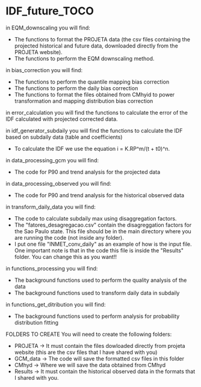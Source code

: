 # IDF_future_TOCO

in EQM_downscaling you will find:
- The functions to format the PROJETA data (the csv files containing the projected historical and future data, downloaded directly from the PROJETA website).
- The functions to perform the EQM downscaling method.


in bias_correction you will find:
- The functions to perform the quantile mapping bias correction
- The functions to perform the daily bias correction
- The functions to format the files obtained from CMhyid to power transformation and mapping distribution bias correction


in error_calculation you will find the functions to calculate the error of the IDF calculated with projected corrected data.


in idf_generator_subdaily you will find the functions to calculate the IDF based on subdaily data (table and coefficients)
- To calculate the IDF we use the equation i = K.RP^m/(t + t0)^n. 


in data_processing_gcm you will find:
- The code for P90 and trend analysis for the projected data


in data_processing_observed you will find:
- The code for P90 and trend analysis for the historical observed data


in transform_daily_data you will find:
- The code to calculate subdaily max using disaggregation factors.
- The "fatores_desagregacao.csv" contain the disagreggation factors for the Sao Paulo state. This file should be in the main directory where you are running the code (not inside any folder).
- I put one file "INMET_conv_daily" as an example of how is the input file. One important note is that in the code this file is inside the "Results" folder. You can change this as you want!!


in functions_processing you will find:
- The background functions used to perform the quality analysis of the data
- The background functions used to transform daily data in subdaily

in functions_get_ditribution you will find:
- The background functions used to perform analysis for probability distribution fitting



FOLDERS TO CREATE
You will need to create the following folders:
- PROJETA -> It must contain the files dowloaded directly from projeta website (this are the csv files that I have shared with you)
- GCM_data -> The code will save the formatted csv files in this folder
- CMhyd -> Where we will save the data obtained from CMhyd
- Results -> It must contain the historical observed data in the formats that I shared with you.
